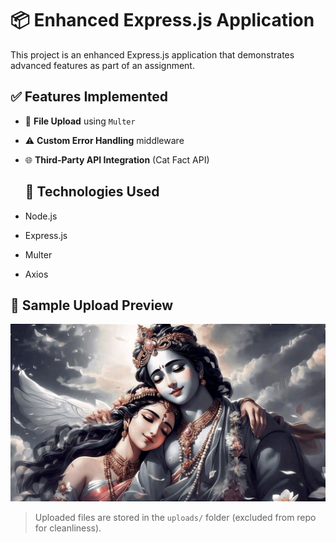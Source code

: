 # 📦 Enhanced Express.js Application

This project is an enhanced Express.js application that demonstrates advanced features as part of an assignment.

## ✅ Features Implemented

- 📁 **File Upload** using `Multer`
- ⚠️ **Custom Error Handling** middleware
- 🌐 **Third-Party API Integration** (Cat Fact API)

  ## 🚀 Technologies Used

- Node.js
- Express.js
- Multer
- Axios
  
## 🧪 Sample Upload Preview

![Uploaded File](./1753504289604.jpg)

> Uploaded files are stored in the `uploads/` folder (excluded from repo for cleanliness).
